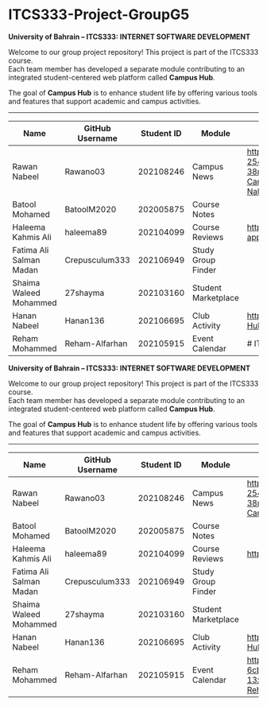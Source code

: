 # ITCS333-Project-GroupG5

**University of Bahrain – ITCS333: INTERNET SOFTWARE DEVELOPMENT**

Welcome to our group project repository! This project is part of the ITCS333 course.  
Each team member has developed a separate module contributing to an integrated student-centered web platform called **Campus Hub**.

The goal of **Campus Hub** is to enhance student life by offering various tools and features that support academic and campus activities.

---

| Name                        | GitHub Username     | Student ID | Module               | replit link               |replit project or account |
|-----------------------------|---------------------|------------|-----------------------|--------------------------|--------------------------|
| Rawan Nabeel                | Rawano03            | 202108246  | Campus News          |https://c8223598-aef4-497e-8bf1-254e6acb5d4e-00-38rgo79wc4l4u.sisko.replit.dev/phase3-Campus-News-Rawan-Nabeel/Main_Listing.html | https://replit.com/@rawansalem538/Campus-Hub |
| Batool Mohamed             | BatoolM2020         | 202005875  | Course Notes         |
| Haleema Kahmis Ali         | haleema89           | 202104099  | Course Reviews       |https://replit.com/@haleemakhamis19/my-app
| Fatima Ali Salman Madan    | Crepusculum333      | 202106949  | Study Group Finder   |
| Shaima Waleed Mohammed     | 27shayma            | 202103160  | Student Marketplace  |
| Hanan Nabeel               | Hanan136            | 202106695  | Club Activity        |https://replit.com/@Hanan13666/Campus-Hub?v=1
| Reham Mohammed             | Reham-Alfarhan      | 202105915  | Event Calendar       |# ITCS333-Project-GroupG5

**University of Bahrain – ITCS333: INTERNET SOFTWARE DEVELOPMENT**

Welcome to our group project repository! This project is part of the ITCS333 course.  
Each team member has developed a separate module contributing to an integrated student-centered web platform called **Campus Hub**.

The goal of **Campus Hub** is to enhance student life by offering various tools and features that support academic and campus activities.

---

| Name                        | GitHub Username     | Student ID | Module               | replit link               |replit project or account |
|-----------------------------|---------------------|------------|-----------------------|--------------------------|--------------------------|
| Rawan Nabeel                | Rawano03            | 202108246  | Campus News          |https://c8223598-aef4-497e-8bf1-254e6acb5d4e-00-38rgo79wc4l4u.sisko.replit.dev/phase3-Campus-News-Rawan-Nabeel/index.html | https://replit.com/@rawansalem538/Campus-Hub |
| Batool Mohamed             | BatoolM2020         | 202005875  | Course Notes         |
| Haleema Kahmis Ali         | haleema89           | 202104099  | Course Reviews       |https://replit.com/@haleemakhamis19/my-app
| Fatima Ali Salman Madan    | Crepusculum333      | 202106949  | Study Group Finder   |
| Shaima Waleed Mohammed     | 27shayma            | 202103160  | Student Marketplace  |
| Hanan Nabeel               | Hanan136            | 202106695  | Club Activity        |https://replit.com/@Hanan13666/Campus-Hub?v=1
| Reham Mohammed             | Reham-Alfarhan      | 202105915  | Event Calendar       |https://8e846cd0-b1b9-4482-acb3-6cb12d162633-00-13x7mtq6cznka.sisko.replit.dev/EventCalender-Reham-202105915/Phase3/Index.php

